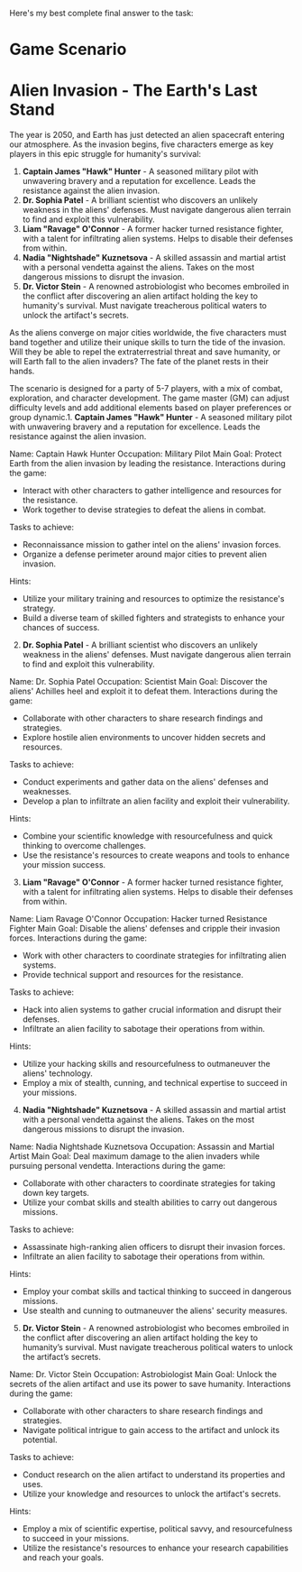 Here's my best complete final answer to the task:

# Game Scenario

Alien Invasion - The Earth's Last Stand
=====================================

The year is 2050, and Earth has just detected an alien spacecraft entering our atmosphere. As the invasion begins, five characters emerge as key players in this epic struggle for humanity's survival:

1. **Captain James "Hawk" Hunter** - A seasoned military pilot with unwavering bravery and a reputation for excellence. Leads the resistance against the alien invasion.
2. **Dr. Sophia Patel** - A brilliant scientist who discovers an unlikely weakness in the aliens' defenses. Must navigate dangerous alien terrain to find and exploit this vulnerability.
3. **Liam "Ravage" O'Connor** - A former hacker turned resistance fighter, with a talent for infiltrating alien systems. Helps to disable their defenses from within.
4. **Nadia "Nightshade" Kuznetsova** - A skilled assassin and martial artist with a personal vendetta against the aliens. Takes on the most dangerous missions to disrupt the invasion.
5. **Dr. Victor Stein** - A renowned astrobiologist who becomes embroiled in the conflict after discovering an alien artifact holding the key to humanity's survival. Must navigate treacherous political waters to unlock the artifact's secrets.

As the aliens converge on major cities worldwide, the five characters must band together and utilize their unique skills to turn the tide of the invasion. Will they be able to repel the extraterrestrial threat and save humanity, or will Earth fall to the alien invaders? The fate of the planet rests in their hands.

The scenario is designed for a party of 5-7 players, with a mix of combat, exploration, and character development. The game master (GM) can adjust difficulty levels and add additional elements based on player preferences or group dynamic.1. **Captain James "Hawk" Hunter** - A seasoned military pilot with unwavering bravery and a reputation for excellence. Leads the resistance against the alien invasion.

Name: Captain Hawk Hunter
Occupation: Military Pilot
Main Goal: Protect Earth from the alien invasion by leading the resistance.
Interactions during the game:

* Interact with other characters to gather intelligence and resources for the resistance.
* Work together to devise strategies to defeat the aliens in combat.

Tasks to achieve:

* Reconnaissance mission to gather intel on the aliens' invasion forces.
* Organize a defense perimeter around major cities to prevent alien invasion.

Hints:

* Utilize your military training and resources to optimize the resistance's strategy.
* Build a diverse team of skilled fighters and strategists to enhance your chances of success.
2. **Dr. Sophia Patel** - A brilliant scientist who discovers an unlikely weakness in the aliens' defenses. Must navigate dangerous alien terrain to find and exploit this vulnerability.

Name: Dr. Sophia Patel
Occupation: Scientist
Main Goal: Discover the aliens' Achilles heel and exploit it to defeat them.
Interactions during the game:

* Collaborate with other characters to share research findings and strategies.
* Explore hostile alien environments to uncover hidden secrets and resources.

Tasks to achieve:

* Conduct experiments and gather data on the aliens' defenses and weaknesses.
* Develop a plan to infiltrate an alien facility and exploit their vulnerability.

Hints:

* Combine your scientific knowledge with resourcefulness and quick thinking to overcome challenges.
* Use the resistance's resources to create weapons and tools to enhance your mission success.
3. **Liam "Ravage" O'Connor** - A former hacker turned resistance fighter, with a talent for infiltrating alien systems. Helps to disable their defenses from within.

Name: Liam Ravage O'Connor
Occupation: Hacker turned Resistance Fighter
Main Goal: Disable the aliens' defenses and cripple their invasion forces.
Interactions during the game:

* Work with other characters to coordinate strategies for infiltrating alien systems.
* Provide technical support and resources for the resistance.

Tasks to achieve:

* Hack into alien systems to gather crucial information and disrupt their defenses.
* Infiltrate an alien facility to sabotage their operations from within.

Hints:

* Utilize your hacking skills and resourcefulness to outmaneuver the aliens' technology.
* Employ a mix of stealth, cunning, and technical expertise to succeed in your missions.
4. **Nadia "Nightshade" Kuznetsova** - A skilled assassin and martial artist with a personal vendetta against the aliens. Takes on the most dangerous missions to disrupt the invasion.

Name: Nadia Nightshade Kuznetsova
Occupation: Assassin and Martial Artist
Main Goal: Deal maximum damage to the alien invaders while pursuing personal vendetta.
Interactions during the game:

* Collaborate with other characters to coordinate strategies for taking down key targets.
* Utilize your combat skills and stealth abilities to carry out dangerous missions.

Tasks to achieve:

* Assassinate high-ranking alien officers to disrupt their invasion forces.
* Infiltrate an alien facility to sabotage their operations from within.

Hints:

* Employ your combat skills and tactical thinking to succeed in dangerous missions.
* Use stealth and cunning to outmaneuver the aliens' security measures.
5. **Dr. Victor Stein** - A renowned astrobiologist who becomes embroiled in the conflict after discovering an alien artifact holding the key to humanity’s survival. Must navigate treacherous political waters to unlock the artifact’s secrets.

Name: Dr. Victor Stein
Occupation: Astrobiologist
Main Goal: Unlock the secrets of the alien artifact and use its power to save humanity.
Interactions during the game:

* Collaborate with other characters to share research findings and strategies.
* Navigate political intrigue to gain access to the artifact and unlock its potential.

Tasks to achieve:

* Conduct research on the alien artifact to understand its properties and uses.
* Utilize your knowledge and resources to unlock the artifact's secrets.

Hints:

* Employ a mix of scientific expertise, political savvy, and resourcefulness to succeed in your missions.
* Utilize the resistance's resources to enhance your research capabilities and reach your goals.